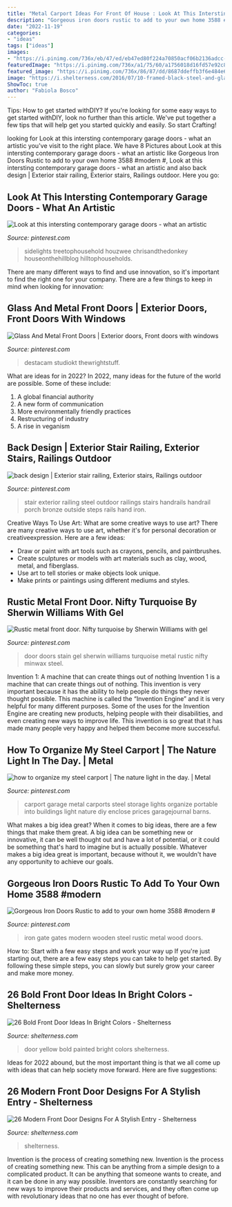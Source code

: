 ```yaml
---
title: "Metal Carport Ideas For Front Of House : Look At This Intersting Contemporary Garage Doors"
description: "Gorgeous iron doors rustic to add to your own home 3588 #modern #"
date: "2022-11-19"
categories:
- "ideas"
tags: ["ideas"]
images:
- "https://i.pinimg.com/736x/eb/47/ed/eb47ed80f224a70850acf06b2136adcc--carport-ideas-garage-ideas.jpg"
featuredImage: "https://i.pinimg.com/736x/a1/75/60/a1756018d16fd57e92c847a645ceb623.jpg"
featured_image: "https://i.pinimg.com/736x/86/87/dd/8687ddeffb3f6e484e6ba4a1b8144842.jpg"
image: "https://i.shelterness.com/2016/07/10-framed-black-steel-and-glass-front-doors.jpg"
ShowToc: true
author: "Fabiola Bosco"
---
```



Tips: How to get started withDIY?
If you're looking for some easy ways to get started withDIY, look no further than this article. We've put together a few tips that will help get you started quickly and easily. So start Crafting!

	

		
looking for Look at this intersting contemporary garage doors - what an artistic you've visit to the right place. We have 8 Pictures about Look at this intersting contemporary garage doors - what an artistic like Gorgeous Iron Doors Rustic to add to your own home 3588 #modern #, Look at this intersting contemporary garage doors - what an artistic and also back design | Exterior stair railing, Exterior stairs, Railings outdoor. Here you go:
		
    
## Look At This Intersting Contemporary Garage Doors - What An Artistic

<img loading=lazy src="https://i.pinimg.com/736x/dc/e8/a3/dce8a361e4c656f7aaae38fcb53c848d.jpg" onerror="this.onerror=null;this.src='https://tse2.mm.bing.net/th?id=OIP.FauZXQyBIltcSJr1enTBGwHaJ3&amp;pid=15.1';" alt="Look at this intersting contemporary garage doors - what an artistic">

_Source: pinterest.com_

>sidelights treetophousehold houzwee chrisandthedonkey houseonthehillblog hilltophouseholds. 

	

There are many different ways to find and use innovation, so it's important to find the right one for your company. There are a few things to keep in mind when looking for innovation: 

    
## Glass And Metal Front Doors | Exterior Doors, Front Doors With Windows

<img loading=lazy src="https://i.pinimg.com/736x/72/08/8c/72088c9a4bc190050a51c9999cad74a4.jpg" onerror="this.onerror=null;this.src='https://tse2.mm.bing.net/th?id=OIP.5sGkBicM33gbO9ZIKLaCaQHaKX&amp;pid=15.1';" alt="Glass And Metal Front Doors | Exterior doors, Front doors with windows">

_Source: pinterest.com_

>destacam studiokt thewrightstuff. 

	

What are ideas for in 2022?
In 2022, many ideas for the future of the world are possible. Some of these include: 
1. A global financial authority 
2. A new form of communication 
3. More environmentally friendly practices 
4. Restructuring of industry 
5. A rise in veganism 

    
## Back Design | Exterior Stair Railing, Exterior Stairs, Railings Outdoor

<img loading=lazy src="https://i.pinimg.com/736x/43/27/08/4327085270641e837bcaf4307ced80ea.jpg" onerror="this.onerror=null;this.src='https://tse3.mm.bing.net/th?id=OIP.RDouUs2NBG9dHP7JzYaXSwHaJ3&amp;pid=15.1';" alt="back design | Exterior stair railing, Exterior stairs, Railings outdoor">

_Source: pinterest.com_

>stair exterior railing steel outdoor railings stairs handrails handrail porch bronze outside steps rails hand iron. 

	

Creative Ways To Use Art: What are some creative ways to use art?
There are many creative ways to use art, whether it's for personal decoration or creativeexpression. Here are a few ideas: 
- Draw or paint with art tools such as crayons, pencils, and paintbrushes.
- Create sculptures or models with art materials such as clay, wood, metal, and fiberglass.
- Use art to tell stories or make objects look unique.
- Make prints or paintings using different mediums and styles.

    
## Rustic Metal Front Door. Nifty Turquoise By Sherwin Williams With Gel

<img loading=lazy src="https://i.pinimg.com/736x/86/87/dd/8687ddeffb3f6e484e6ba4a1b8144842.jpg" onerror="this.onerror=null;this.src='https://tse1.mm.bing.net/th?id=OIP.fLdMF88NIKzpPeV83gHXowHaJ3&amp;pid=15.1';" alt="Rustic metal front door. Nifty turquoise by Sherwin Williams with gel">

_Source: pinterest.com_

>door doors stain gel sherwin williams turquoise metal rustic nifty minwax steel. 

	

Invention 1: A machine that can create things out of nothing
Invention 1 is a machine that can create things out of nothing. This invention is very important because it has the ability to help people do things they never thought possible. This machine is called the “Invention Engine” and it is very helpful for many different purposes. Some of the uses for the Invention Engine are creating new products, helping people with their disabilities, and even creating new ways to improve life. This invention is so great that it has made many people very happy and helped them become more successful.

    
## How To Organize My Steel Carport | The Nature Light In The Day. | Metal

<img loading=lazy src="https://i.pinimg.com/736x/eb/47/ed/eb47ed80f224a70850acf06b2136adcc--carport-ideas-garage-ideas.jpg" onerror="this.onerror=null;this.src='https://tse3.mm.bing.net/th?id=OIP.4dUAgXaLKSpZyhDs0ULnUwHaFj&amp;pid=15.1';" alt="how to organize my steel carport | The nature light in the day. | Metal">

_Source: pinterest.com_

>carport garage metal carports steel storage lights organize portable into buildings light nature diy enclose prices garagejournal barns. 

	

What makes a big idea great?
When it comes to big ideas, there are a few things that make them great. A big idea can be something new or innovative, it can be well thought out and have a lot of potential, or it could be something that's hard to imagine but is actually possible. Whatever makes a big idea great is important, because without it, we wouldn't have any opportunity to achieve our goals.

    
## Gorgeous Iron Doors Rustic To Add To Your Own Home 3588 #modern #

<img loading=lazy src="https://i.pinimg.com/736x/a1/75/60/a1756018d16fd57e92c847a645ceb623.jpg" onerror="this.onerror=null;this.src='https://tse3.mm.bing.net/th?id=OIP.LwGZ2gaihUlZwbromCgVyQHaLH&amp;pid=15.1';" alt="Gorgeous Iron Doors Rustic to add to your own home 3588 #modern #">

_Source: pinterest.com_

>iron gate gates modern wooden steel rustic metal wood doors. 

	

How to: Start with a few easy steps and work your way up
If you're just starting out, there are a few easy steps you can take to help get started. By following these simple steps, you can slowly but surely grow your career and make more money.

    
## 26 Bold Front Door Ideas In Bright Colors - Shelterness

<img loading=lazy src="https://i.shelterness.com/2016/07/13-yellow-front-door-in-a-black-painted-house.jpg" onerror="this.onerror=null;this.src='https://tse4.mm.bing.net/th?id=OIP.FCZ6fy7NoE7VEqQl7Ya1zgHaLH&amp;pid=15.1';" alt="26 Bold Front Door Ideas In Bright Colors - Shelterness">

_Source: shelterness.com_

>door yellow bold painted bright colors shelterness. 

	

Ideas for 2022 abound, but the most important thing is that we all come up with ideas that can help society move forward. Here are five suggestions: 

    
## 26 Modern Front Door Designs For A Stylish Entry - Shelterness

<img loading=lazy src="https://i.shelterness.com/2016/07/10-framed-black-steel-and-glass-front-doors.jpg" onerror="this.onerror=null;this.src='https://tse3.mm.bing.net/th?id=OIP.pb3fxQofy9sQVfEGhuf7cQHaLK&amp;pid=15.1';" alt="26 Modern Front Door Designs For A Stylish Entry - Shelterness">

_Source: shelterness.com_

>shelterness. 

	

Invention is the process of creating something new.
Invention is the process of creating something new. This can be anything from a simple design to a complicated product. It can be anything that someone wants to create, and it can be done in any way possible. Inventors are constantly searching for new ways to improve their products and services, and they often come up with revolutionary ideas that no one has ever thought of before.

